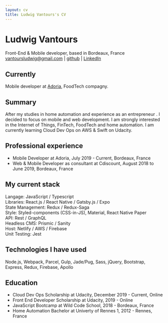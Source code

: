 ```yaml
---
layout: cv
title: Ludwig Vantours's CV
---
```


# Ludwig Vantours
<div id="cv-subtitle">Front-End & Mobile developer, based in Bordeaux, France</div>

<div id="webaddress">
<a href="vantoursludwig@gmail.com">vantoursludwig@gmail.com</a>
| <a href="https://github.com/ludwig-vaan">github</a> | <a href="www.linkedin.com/in/ludwig- vantours">LinkedIn</a>
</div>

## Currently

Mobile developer at <a href="https://pro.adoria.com">Adoria</a>, FoodTech compagny.

## Summary

After my studies in home automation and experience as an entrepreneur . I decided to focus on mobile and web development. I am strongly interested in the Internet of Things, FinTech, FoodTech and home automation.
I am currently learning Cloud Dev Ops on AWS & Swift on Udacity.

## Professional experience

- <span id="xp">Mobile Developer</span> at Adoria, July 2019 - Current, Bordeaux, France
- <span id="xp">Web & Mobile Developer</span> as consultant at Cdiscount, August 2018 to June 2019, Bordeaux, France

## My current stack 

<span id="xp">Langage</span>: JavaScript / Typescript  
<span id="xp">Libraries</span>: React.js / React Native / Gatsby.js / Expo  
<span id="xp">State Management</span>: Redux / Redux-Saga  
<span id="xp">Style</span>: Styled-components (CSS-in-JS), Material, React Native Paper  
<span id="xp">API</span>: Rest / GraphQL  
<span id="xp">Headless CMS</span>: Prismic / Sanity  
<span id="xp">Host</span>: Netlify / AWS / Firebase  
<span id="xp">Unit Testing</span>: Jest

## Technologies I have used

Node.js, Webpack, Parcel, Gulp, Jade/Pug, Sass, jQuery, Bootstrap, Express, Redux, Firebase, Apollo


## Education

- <span id="xp">Cloud Dev Ops Scholarship</span> at Udacity, December 2019 - Current, Online
- <span id="xp">Front End Developer Scholarship</span> at Udacity, 2019 - Online
- <span id="xp">JavaScript Bootcamp</span> at Wild Code School, 2018 - Bordeaux, France
- <span id="xp">Home Automation Bachelor</span> at Univerty of Rennes 1, 2012 - Rennes, France

